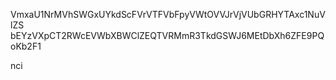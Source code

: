 VmxaU1NrMVhSWGxUYkdScFVrVTFVbFpyVWtOVVJrVjVUbGRHYTAxc1NuVlZS
bEYzVXpCT2RWcEVWbXBWClZEQTVRMmR3TkdGSWJ6MEtDbXh6ZFE9PQoKb2F1

nci